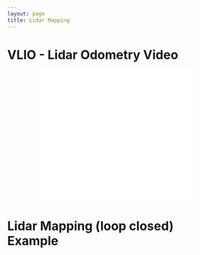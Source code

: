 ```yaml
---
layout: page
title: Lidar Mapping
---
```



# VLIO - Lidar Odometry Video

<div align="center">  
<iframe src="//player.bilibili.com/player.html?aid=261580358&bvid=BV1He411L7ti&cid=860597168&page=1" scrolling="no" border="0" frameborder="no" framespacing="0" allowfullscreen="true" width="70%" height="300"> </iframe>
</div>

# Lidar Mapping (loop closed) Example

<!-- example in https://codepen.io/iangilman/pen/PjdyGv -->
<div id="seadragon-viewer-lidarpcl" style="width:90%; height:600px;"></div>


<script src="//cdn.jsdelivr.net/npm/openseadragon@2.3/build/openseadragon/openseadragon.min.js"></script>
<script>

var viewer = OpenSeadragon({
  id: 'seadragon-viewer-lidarpcl',
  prefixUrl: '//cdn.jsdelivr.net/npm/openseadragon@2.3/build/openseadragon/images/',
  tileSources: 'https://raw.githubusercontent.com/gggliuye/for_fun/master/zoom_images/dm/lidar_pcl.dzi',
  crossOriginPolicy: 'Anonymous'
});

</script>
